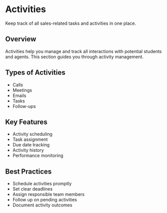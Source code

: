 # Activities

Keep track of all sales-related tasks and activities in one place.

## Overview

Activities help you manage and track all interactions with potential students and agents. This section guides you through activity management.

## Types of Activities

- Calls
- Meetings
- Emails
- Tasks
- Follow-ups

## Key Features

- Activity scheduling
- Task assignment
- Due date tracking
- Activity history
- Performance monitoring

## Best Practices

- Schedule activities promptly
- Set clear deadlines
- Assign responsible team members
- Follow up on pending activities
- Document activity outcomes
